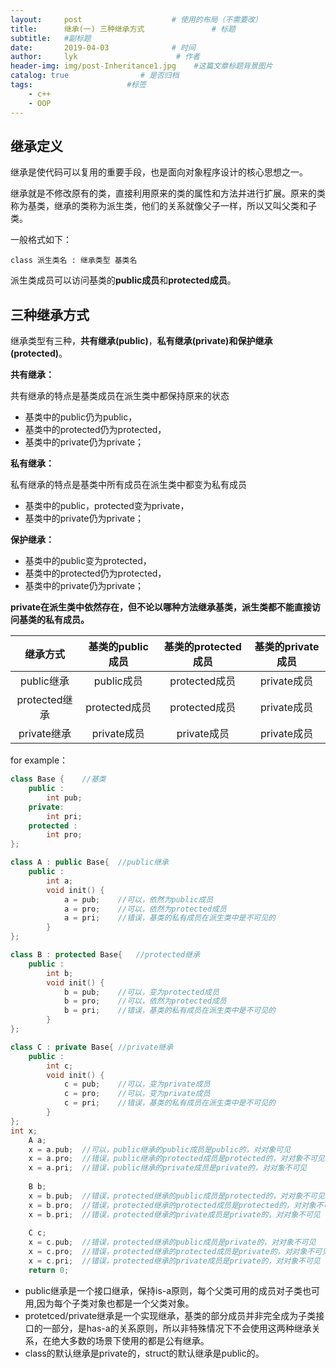 ```yaml
---
layout:     post                    # 使用的布局（不需要改）
title:      继承(一) 三种继承方式               # 标题 
subtitle:   #副标题
date:       2019-04-03              # 时间
author:     lyk                      # 作者
header-img: img/post-Inheritance1.jpg    #这篇文章标题背景图片
catalog: true                # 是否归档
tags:                     #标签
    - c++
    - OOP
---
```

## 继承定义
继承是使代码可以复用的重要手段，也是面向对象程序设计的核心思想之一。

继承就是不修改原有的类，直接利用原来的类的属性和方法并进行扩展。原来的类称为基类，继承的类称为派生类，他们的关系就像父子一样，所以又叫父类和子类。

一般格式如下：
```
class 派生类名 : 继承类型 基类名
```
派生类成员可以访问基类的**public成员**和**protected成员**。
## 三种继承方式
继承类型有三种，**共有继承(public)**，**私有继承(private)**和**保护继承(protected)**。

**共有继承：**

共有继承的特点是基类成员在派生类中都保持原来的状态
- 基类中的public仍为public，
- 基类中的protected仍为protected，
- 基类中的private仍为private；


**私有继承：**

私有继承的特点是基类中所有成员在派生类中都变为私有成员
- 基类中的public，protected变为private，
- 基类中的private仍为private；

**保护继承：**
- 基类中的public变为protected，
- 基类中的protected仍为protected，
- 基类中的private仍为private；

**private在派生类中依然存在，但不论以哪种方法继承基类，派生类都不能直接访问基类的私有成员。**

继承方式 | 基类的public成员|基类的protected成员|基类的private成员
:-:|:-:|:-:|:-:|
public继承|public成员|protected成员|private成员
protected继承|protected成员|protected成员|private成员
private继承|private成员|private成员|private成员

for example：
```cpp
class Base {	//基类 
	public :
		int pub;
	private:
		int pri;
	protected :
		int pro;
};

class A : public Base{	//public继承 
	public :
		int a;
		void init() {
			a = pub;	//可以，依然为public成员 
			a = pro;	//可以，依然为protected成员 
			a = pri;	//错误，基类的私有成员在派生类中是不可见的 
		}
}; 

class B : protected Base{	//protected继承 
	public :
		int b;
		void init() {
			b = pub;	//可以，变为protected成员 
			b = pro;	//可以，依然为protected成员 
			b = pri;	//错误，基类的私有成员在派生类中是不可见的 
		}
}; 

class C : private Base{	//private继承 
	public :
		int c;
		void init() {
			c = pub;	//可以，变为private成员 
			c = pro;	//可以，变为private成员 
			c = pri;	//错误，基类的私有成员在派生类中是不可见的 
		}
}; 
int x;
	A a;
	x = a.pub;	//可以，public继承的public成员是public的，对对象可见 
	x = a.pro;	//错误，public继承的protected成员是protected的，对对象不可见 
	x = a.pri;	//错误，public继承的private成员是private的，对对象不可见
	
	B b;
	x = b.pub;	//错误，protected继承的public成员是protected的，对对象不可见
	x = b.pro;	//错误，protected继承的protected成员是protected的，对对象不可见
	x = b.pri;	//错误，protected继承的private成员是private的，对对象不可见
	
	C c;
	x = c.pub;	//错误，protected继承的public成员是private的，对对象不可见
	x = c.pro;	//错误，protected继承的protected成员是private的，对对象不可见
	x = c.pri;	//错误，protected继承的private成员是private的，对对象不可见
	return 0;
```
- public继承是一个接口继承，保持is-a原则，每个父类可用的成员对子类也可用,因为每个子类对象也都是一个父类对象。
- protetced/private继承是一个实现继承，基类的部分成员并非完全成为子类接口的一部分，是has-a的关系原则，所以非特殊情况下不会使用这两种继承关系，在绝大多数的场景下使用的都是公有继承。
- class的默认继承是private的，struct的默认继承是public的。
